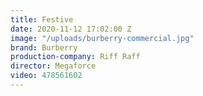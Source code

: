 ```yaml
---
title: Festive
date: 2020-11-12 17:02:00 Z
image: "/uploads/burberry-commercial.jpg"
brand: Burberry
production-company: Riff Raff
director: Megaforce
video: 478561602
---
```


